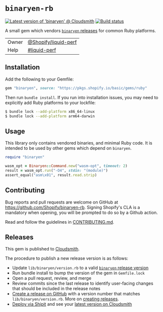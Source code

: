 # `binaryen-rb`

[![Latest version of 'binaryen' @ Cloudsmith](https://api-prd.cloudsmith.io/v1/badges/version/shopify/gems/ruby/binaryen/latest/a=arm64-darwin;xp=arm64-darwin/?render=true&show_latest=true&badge_token=gAAAAABkK04DV1HW1IJsownx5q-cChJ6cFdRDg24g8RHpDMUkX3k_bPW1hcwcldoJ-m2uO3wwFPO7E9Z1D8xu1l-PHghoV7q8Pj0jYHuZ5ce3iHVMVgdMvE%3D)](https://cloudsmith.io/~shopify/repos/gems/packages/detail/ruby/binaryen/latest/a=arm64-darwin;xp=arm64-darwin/)
[![Build status](https://badge.buildkite.com/add062a055afaa789b95b55688346674dfcaaea0c962470740.svg)](https://buildkite.com/shopify/binaryen-rb)

A small gem which vendors [`binaryen` releases][binaryen] for common Ruby platforms.

|       |                                                                      |
| ----- | -------------------------------------------------------------------- |
| Owner | [@Shopify/liquid-perf](https://github.com/orgs/Shopify/teams/liquid-perf)    |
| Help  | [#liquid-perf](https://shopify.slack.com/archives/C03AE40AL1W) |

## Installation

Add the following to your Gemfile:

```ruby
gem "binaryen", source: "https://pkgs.shopify.io/basic/gems/ruby"
```

Then run `bundle install`. If you run into installation issues, you may need to
explicitly add Ruby platforms to your lockfile:

```sh
$ bundle lock --add-platform x86_64-linux
$ bundle lock --add-platform arm64-darwin
```

## Usage

This library only contains vendored binaries, and minimal Ruby code. It is
intended to be used by other gems which depend on `binaryen`.

```ruby
require "binaryen"

wasm_opt = Binaryen::Command.new("wasm-opt", timeout: 2)
result = wasm_opt.run("-O4", stdin: "(module)")
assert_equal("asm\x01", result.read.strip)
```

## Contributing

Bug reports and pull requests are welcome on GitHub at
https://github.com/Shopify/binaryen-rb. Signing Shopify's CLA is a mandatory
when opening, you will be prompted to do so by a Github action.

Read and follow the guidelines in [CONTRIBUTING.md](https://github.com/Shopify/binaryen-rb/blob/main/CONTRIBUTING.md).

## Releases

This gem is published to [Cloudsmith](https://cloudsmith.io/~shopify/repos/gems/packages).

The procedure to publish a new release version is as follows:

* Update `lib/binaryen/version.rb` to a valid [`binaryen` release version][binaryen]
* Run bundle install to bump the version of the gem in `Gemfile.lock`
* Open a pull request, review, and merge
* Review commits since the last release to identify user-facing changes that should be included in the release notes
* [Create a release on GitHub](https://github.com/Shopify/binaryen-rb/releases/new) with a version number that matches `lib/binaryen/version.rb`. More on [creating releases](https://help.github.com/articles/creating-releases).
* [Deploy via Shipit](https://shipit.shopify.io/shopify/binaryen-rb/cloudsmith) and see your [latest version on Cloudsmith](https://cloudsmith.io/~shopify/repos/gems/packages/detail/ruby/binaryen-rb/latest)


[binaryen]: https://github.com/WebAssembly/binaryen/releases
